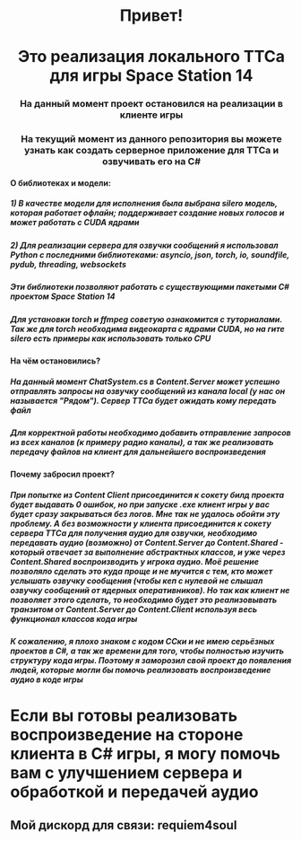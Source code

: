 <h1 align="center">Привет!</h1>
<h1 align="center">Это реализация локального ТТСа для игры Space Station 14 </h1>
<h3 align="center">На данный момент проект остановился на реализации в клиенте игры</h3>
<h3 align="center">На текущий момент из данного репозитория вы можете узнать как создать серверное приложение для ТТСа и озвучивать его на C#</h3>

<h4> О библиотеках и модели: </h4>
<h5> 1) В качестве модели для исполнения была выбрана silero модель, которая работает офлайн; поддерживает создание новых голосов и может работать с CUDA ядрами </h5>
<h5> 2) Для реализации сервера для озвучки сообщений я использовал Python с последними библиотеками: asyncio, json, torch, io, soundfile, pydub, threading, websockets</h5>
<h5>     Эти библиотеки позволяют работать с существующими пакетыми C# проектом Space Station 14</h5>
<h5>            Для установки torch и ffmpeg советую ознакомится с туториалами. Так же для torch необходима видеокарта с ядрами CUDA, но на гите silero есть примеры как использовать только CPU</h5>

<h4> На чём остановились? </h4>
<h5> На данный момент ChatSystem.cs в Content.Server может успешно отправлять запросы на озвучку сообщений из канала local (у нас он называется "Рядом"). Сервер ТТСа будет ожидать кому передать файл</h5>
<h5>     Для корректной работы необходимо добавить отправление запросов из всех каналов (к примеру радио каналы), а так же реализовать передачу файлов на клиент для дальнейшего воспроизведения</h5>

<h4> Почему забросил проект? </h4>
<h5> При попытке из Content Client присоединится к сокету билд проекта будет выдавать 0 ошибок, но при запуске .exe клиент игры у вас будет сразу закрываться без логов. Мне так не удалось обойти эту проблему. А без возможности у клиента присоединится к сокету сервера ТТСа для получения аудио для озвучки, необходимо передавать аудио (возможно) от Content.Server до Content.Shared - который отвечает за выполнение абстрактных классов, и уже через Content.Shared воспроизводить у игрока аудио. Моё решение позволяло сделать это куда проще и не мучится с тем, кто может услышать озвучку сообщения (чтобы кеп с нулевой не слышал озвучку сообщений от ядерных оперативников). Но так как клиент не позволяет этого сделать, то необходимо будет это реализовывать транзитом от Content.Server до Content.Client используя весь функционал классов кода игры </h5>
<h5>      К сожалению, я плохо знаком с кодом ССки и не имею серьёзных проектов в C#, а так же времени для того, чтобы полностью изучить структуру кода игры. Поэтому я заморозил свой проект до появления людей, которые могли бы помочь реализовать воспроизведение аудио в коде игры</h5>
<h1>      Если вы готовы реализовать воспроизведение на стороне клиента в C# игры, я могу помочь вам с улучшением сервера и обработкой и передачей аудио</h1>
<h2> Мой дискорд для связи: requiem4soul</h2>
